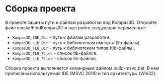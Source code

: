 # Сборка проекта

В проекте зашиты пути к файлам разработки под Kompas3D.
Откройте файл cmake/FindKompas3D и настройте следующие переменные:

* `Kompas3D_SDK_Dir` - путь к файлам разработки.
* `Kompas3D_Lib_Dir` - путь к библиотекам импорта (lib-файлы).
* `Kompas3D_TLB_Dir` - путь к библиотекам типов (tlb-файлы).
* `Kompas3D_TLB_Files` - список tlb-файлов.
* `Kompas3D_Lib_Files` - список lib-файлов.

Сборка проекта выполняется командным файлом build-msvc.bat. В нем прописаны используемая IDE (MSVC 2019) и тип архитектуры (Win32).